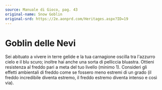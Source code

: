 ```yaml
---
source: Manuale di Gioco, pag. 43
original-name: Snow Goblin
original-srd: https://2e.aonprd.com/Heritages.aspx?ID=19
---
```


# Goblin delle Nevi

Sei abituato a vivere in terre gelide e la tua carnagione oscilla tra l'azzurro
cielo e il blu scuro; inoltre hai anche una sorta di pelliccia bluastra. Ottieni
resistenza al freddo pari a meta del tuo livello (minimo 1). Consideri gli
effetti ambientali di freddo come se fossero meno estremi di un grado (il freddo
incredibile diventa estremo, il freddo estremo diventa intenso e così via).
